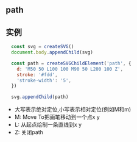 ## path

实例
----------

```javascript
  const svg = createSVG()
  document.body.appendChild(svg)

  const path = createSVGChildElement('path', {
    d: 'M50 50 L100 100 M90 50 L200 100 Z',
    stroke: '#fdd',
    'stroke-width': '5',
  })

  svg.appendChild(path)
```

- 大写表示绝对定位,小写表示相对定位(例如M和m)
- M: Move To把画笔移动到一个点x y
- L: 从起点绘制一条直线到x y
- Z: 关闭path
